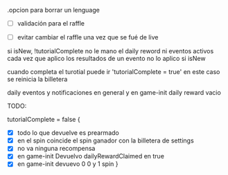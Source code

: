 .opcion para borrar un lenguage
- [ ] validación para el raffle
- [ ] evitar cambiar el raffle una vez que se fué de live



si isNew, !tutorialComplete no le mano el daily reword ni eventos activos 
cada vez que aplico los resultados de un evento no lo aplico si isNew

cuando completa el turotial puede ir 'tutorialComplete = true' en este caso se reinicia la billetera

daily eventos y notificaciones en general y en game-init daily reward vacio

TODO:

tutorialComplete = false {
 - [x]  todo lo que devuelve es prearmado
 - [x]  en el spin coincide el spin ganador con la billetera de settings
 - [x]  no va ninguna recompensa
 - [x]  en game-init Devuelvo dailyRewardClaimed en true
 - [x]  en game-init devuevo  0 0 y 1 spin
}